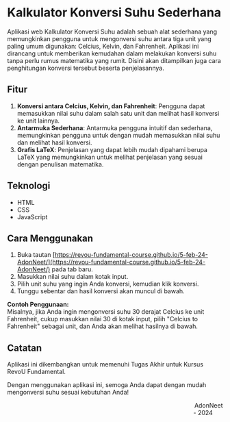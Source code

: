 # Kalkulator Konversi Suhu Sederhana

Aplikasi web Kalkulator Konversi Suhu adalah sebuah alat sederhana yang memungkinkan pengguna untuk mengonversi suhu antara tiga unit yang paling umum digunakan: Celcius, Kelvin, dan Fahrenheit. Aplikasi ini dirancang untuk memberikan kemudahan dalam melakukan konversi suhu tanpa perlu rumus matematika yang rumit. Disini akan ditampilkan juga cara penghitungan konversi tersebut beserta penjelasannya.


## Fitur
1. **Konversi antara Celcius, Kelvin, dan Fahrenheit**: Pengguna dapat memasukkan nilai suhu dalam salah satu unit dan melihat hasil konversi ke unit lainnya.
2. **Antarmuka Sederhana**: Antarmuka pengguna intuitif dan sederhana, memungkinkan pengguna untuk dengan mudah memasukkan nilai suhu dan melihat hasil konversi.
3. **Grafis LaTeX**: Penjelasan yang dapat lebih mudah dipahami berupa LaTeX yang memungkinkan untuk melihat penjelasan yang sesuai dengan penulisan matematika.


## Teknologi
- HTML
- CSS
- JavaScript

## Cara Menggunakan
1. Buka tautan [https://revou-fundamental-course.github.io/5-feb-24-AdonNeet/](https://revou-fundamental-course.github.io/5-feb-24-AdonNeet/) pada tab baru.
2. Masukkan nilai suhu dalam kotak input.
3. Pilih unit suhu yang ingin Anda konversi, kemudian klik konversi.
4. Tunggu sebentar dan hasil konversi akan muncul di bawah.

**Contoh Penggunaan:**  
Misalnya, jika Anda ingin mengonversi suhu 30 derajat Celcius ke unit Fahrenheit, cukup masukkan nilai 30 di kotak input, pilih "Celcius to Fahrenheit" sebagai unit, dan Anda akan melihat hasilnya di bawah.


## Catatan
Aplikasi ini dikembangkan untuk memenuhi Tugas Akhir untuk Kursus RevoU Fundamental.

Dengan menggunakan aplikasi ini, semoga Anda dapat dengan mudah mengonversi suhu sesuai kebutuhan Anda!  

<div align="right">
    AdonNeet  <br>
    - 2024 &nbsp;&nbsp;&nbsp;&nbsp;&nbsp;
</div>